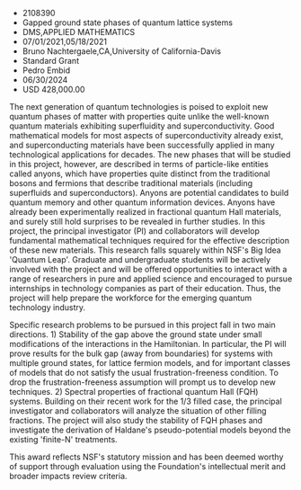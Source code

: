 
* 2108390
* Gapped ground state phases of quantum lattice systems
* DMS,APPLIED MATHEMATICS
* 07/01/2021,05/18/2021
* Bruno Nachtergaele,CA,University of California-Davis
* Standard Grant
* Pedro Embid
* 06/30/2024
* USD 428,000.00

The next generation of quantum technologies is poised to exploit new quantum
phases of matter with properties quite unlike the well-known quantum materials
exhibiting superfluidity and superconductivity. Good mathematical models for
most aspects of superconductivity already exist, and superconducting materials
have been successfully applied in many technological applications for decades.
The new phases that will be studied in this project, however, are described in
terms of particle-like entities called anyons, which have properties quite
distinct from the traditional bosons and fermions that describe traditional
materials (including superfluids and superconductors). Anyons are potential
candidates to build quantum memory and other quantum information devices. Anyons
have already been experimentally realized in fractional quantum Hall materials,
and surely still hold surprises to be revealed in further studies. In this
project, the principal investigator (PI) and collaborators will develop
fundamental mathematical techniques required for the effective description of
these new materials. This research falls squarely within NSF's Big Idea 'Quantum
Leap'. Graduate and undergraduate students will be actively involved with the
project and will be offered opportunities to interact with a range of
researchers in pure and applied science and encouraged to pursue internships in
technology companies as part of their education. Thus, the project will help
prepare the workforce for the emerging quantum technology industry.

Specific research problems to be pursued in this project fall in two main
directions. 1) Stability of the gap above the ground state under small
modifications of the interactions in the Hamiltonian. In particular, the PI will
prove results for the bulk gap (away from boundaries) for systems with multiple
ground states, for lattice fermion models, and for important classes of models
that do not satisfy the usual frustration-freeness condition. To drop the
frustration-freeness assumption will prompt us to develop new techniques. 2)
Spectral properties of fractional quantum Hall (FQH) systems. Building on their
recent work for the 1/3 filled case, the principal investigator and
collaborators will analyze the situation of other filling fractions. The project
will also study the stability of FQH phases and investigate the derivation of
Haldane's pseudo-potential models beyond the existing 'finite-N' treatments.

This award reflects NSF's statutory mission and has been deemed worthy of
support through evaluation using the Foundation's intellectual merit and broader
impacts review criteria.

